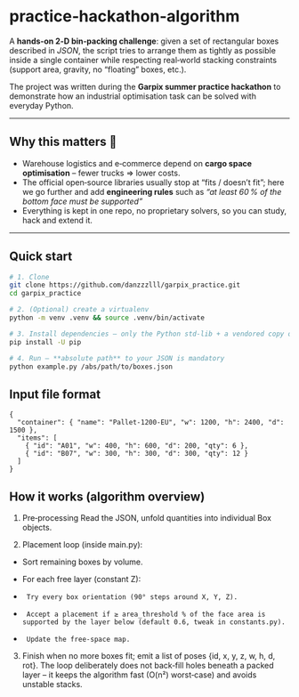 # practice‑hackathon‑algorithm

A **hands‑on 2‑D bin‑packing challenge**: given a set of rectangular boxes described in *JSON*, the script tries to arrange them as tightly as possible inside a single container while respecting real‑world stacking constraints (support area, gravity, no “floating” boxes, etc.).

The project was written during the **Garpix summer practice hackathon** to demonstrate how an industrial optimisation task can be solved with everyday Python.

---

## Why this matters 🤔

* Warehouse logistics and e‑commerce depend on **cargo space optimisation** – fewer trucks ⇒ lower costs.  
* The official open‑source libraries usually stop at “fits / doesn’t fit”; here we go further and add **engineering rules** such as *“at least 60 % of the bottom face must be supported”*
* Everything is kept in one repo, no proprietary solvers, so you can study, hack and extend it.

---

## Quick start

```bash
# 1. Clone
git clone https://github.com/danzzzlll/garpix_practice.git
cd garpix_practice

# 2. (Optional) create a virtualenv
python -m venv .venv && source .venv/bin/activate

# 3. Install dependencies – only the Python std‑lib + a vendored copy of py3dbp
pip install -U pip

# 4. Run – **absolute path** to your JSON is mandatory
python example.py /abs/path/to/boxes.json
```

## Input file format

```
{
  "container": { "name": "Pallet‑1200‑EU", "w": 1200, "h": 2400, "d": 1500 },
  "items": [
    { "id": "A01", "w": 400, "h": 600, "d": 200, "qty": 6 },
    { "id": "B07", "w": 300, "h": 300, "d": 300, "qty": 12 }
  ]
}
```

## How it works (algorithm overview)
1. Pre‑processing
Read the JSON, unfold quantities into individual Box objects.

2. Placement loop (inside main.py):
  - Sort remaining boxes by volume.

  - For each free layer (constant Z):
 -      Try every box orientation (90° steps around X, Y, Z).

 -      Accept a placement if ≥ area_threshold % of the face area is supported by the layer below (default 0.6, tweak in constants.py).

 -      Update the free‑space map.

3. Finish when no more boxes fit; emit a list of poses {id, x, y, z, w, h, d, rot}. The loop deliberately does not back‑fill holes beneath a packed layer – it keeps the algorithm fast (O(n²) worst‑case) and avoids unstable stacks.
